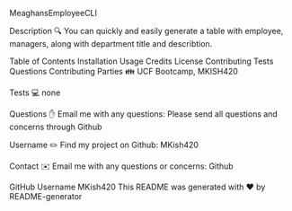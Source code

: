 MeaghansEmployeeCLI

Description
🔍 You can quickly and easily generate a table with employee, managers, along with department title and describtion.

Table of Contents
Installation
Usage
Credits
License
Contributing
Tests
Questions
Contributing Parties
👪 UCF Bootcamp, MKISH420

Tests
💻 none

Questions
✋ Email me with any questions: Please send all questions and concerns through Github

Username
✏️ Find my project on Github: MKish420

Contact
✉️ Email me with any questions or concerns: Github

GitHub Username
MKish420 This README was generated with ❤️ by README-generator
